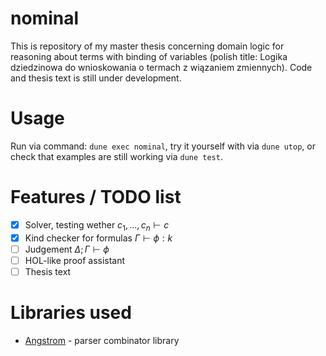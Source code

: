 # nominal
This is repository of my master thesis concerning domain logic for reasoning about terms with binding of variables (polish title: Logika dziedzinowa do wnioskowania o termach z wiązaniem zmiennych).
Code and thesis text is still under development.

# Usage
Run via command: `dune exec nominal`, try it yourself with via `dune utop`, or check that examples are still working via `dune test`.

# Features / TODO list
- [x] Solver, testing wether $c_1, ..., c_n \vdash c$
- [x] Kind checker for formulas $\Gamma \vdash \phi : k$
- [ ] Judgement $\Delta; \Gamma \vdash \phi$
- [ ] HOL-like proof assistant
- [ ] Thesis text

# Libraries used
- [Angstrom](https://opam.ocaml.org/packages/angstrom/) - parser combinator library